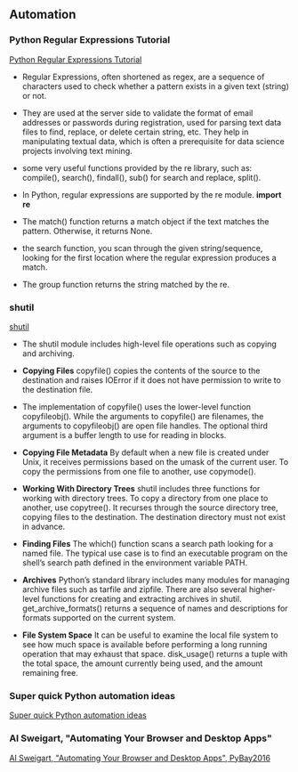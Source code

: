 ## Automation

### Python Regular Expressions Tutorial
[Python Regular Expressions Tutorial](https://www.datacamp.com/tutorial/python-regular-expression-tutorial)

* Regular Expressions, often shortened as regex, are a sequence of characters used to check whether a pattern exists in a given text (string) or not.

*  They are used at the server side to validate the format of email addresses or passwords during registration, used for parsing text data files to find, replace, or delete certain string, etc. They help in manipulating textual data, which is often a prerequisite for data science projects involving text mining.

* some very useful functions provided by the re library, such as: compile(), search(), findall(), sub() for search and replace, split().

* In Python, regular expressions are supported by the re module. **import re**

* The match() function returns a match object if the text matches the pattern. Otherwise, it returns None.

* the search function, you scan through the given string/sequence, looking for the first location where the regular expression produces a match.

* The group function returns the string matched by the re.



### shutil
[shutil](https://pymotw.com/3/shutil/)

* The shutil module includes high-level file operations such as copying and archiving.

* **Copying Files** copyfile() copies the contents of the source to the destination and raises IOError if it does not have permission to write to the destination file.

* The implementation of copyfile() uses the lower-level function copyfileobj(). While the arguments to copyfile() are filenames, the arguments to copyfileobj() are open file handles. The optional third argument is a buffer length to use for reading in blocks.

* **Copying File Metadata**
By default when a new file is created under Unix, it receives permissions based on the umask of the current user. To copy the permissions from one file to another, use copymode().

* **Working With Directory Trees**
shutil includes three functions for working with directory trees. To copy a directory from one place to another, use copytree(). It recurses through the source directory tree, copying files to the destination. The destination directory must not exist in advance.

* **Finding Files**
The which() function scans a search path looking for a named file. The typical use case is to find an executable program on the shell’s search path defined in the environment variable PATH.

* **Archives** Python’s standard library includes many modules for managing archive files such as tarfile and zipfile. There are also several higher-level functions for creating and extracting archives in shutil. get_archive_formats() returns a sequence of names and descriptions for formats supported on the current system.

* **File System Space** It can be useful to examine the local file system to see how much space is available before performing a long running operation that may exhaust that space. disk_usage() returns a tuple with the total space, the amount currently being used, and the amount remaining free.

### Super quick Python automation ideas
[Super quick Python automation ideas](https://www.youtube.com/watch?v=qbW6FRbaSl0&t=69s)

### Al Sweigart, "Automating Your Browser and Desktop Apps"
[Al Sweigart, "Automating Your Browser and Desktop Apps", PyBay2016](https://www.youtube.com/watch?v=dZLyfbSQPXI)

